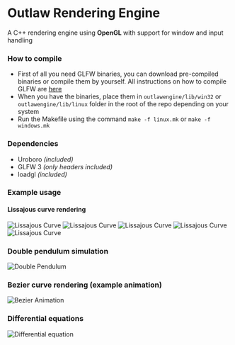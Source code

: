 # Outlaw Rendering Engine

A C++ rendering engine using **OpenGL** with support for window and input handling

### How to compile
* First of all you need GLFW binaries, you can download pre-compiled binaries or compile them by yourself.
All instructions on how to compile GLFW are [here](http://glfw.org)
* When you have the binaries, place them in `outlawengine/lib/win32` or `outlawengine/lib/linux` folder in the root of the repo depending on your system
* Run the Makefile using the command `make -f linux.mk` or `make -f windows.mk`

### Dependencies
* Uroboro _(included)_
* GLFW 3 _(only headers included)_
* loadgl _(included)_

### Example usage

#### Lissajous curve rendering

![Lissajous Curve](https://raw.githubusercontent.com/mattiaisgro/outlawengine/master/test/Lissajous/lissajous_1_2.png)
![Lissajous Curve](https://raw.githubusercontent.com/mattiaisgro/outlawengine/master/test/Lissajous/lissajous_1_3.png)
![Lissajous Curve](https://raw.githubusercontent.com/mattiaisgro/outlawengine/master/test/Lissajous/lissajous_3_1.png)
![Lissajous Curve](https://raw.githubusercontent.com/mattiaisgro/outlawengine/master/test/Lissajous/lissajous_7_11.png)
![Lissajous Curve](https://raw.githubusercontent.com/mattiaisgro/outlawengine/master/test/Lissajous/lissajous_phi.png)

### Double pendulum simulation
![Double Pendulum](https://raw.githubusercontent.com/mattiaisgro/outlawengine/master/test/DoublePendulum/doublependulum1.png)

### Bezier curve rendering (example animation)
![Bezier Animation](https://raw.githubusercontent.com/mattiaisgro/outlawengine/master/test/BezierAnimation/bezier_animation.png)

### Differential equations
![Differential equation](https://raw.githubusercontent.com/mattiaisgro/outlawengine/master/test/DiffEqTrace/x2_m_x3.png)
